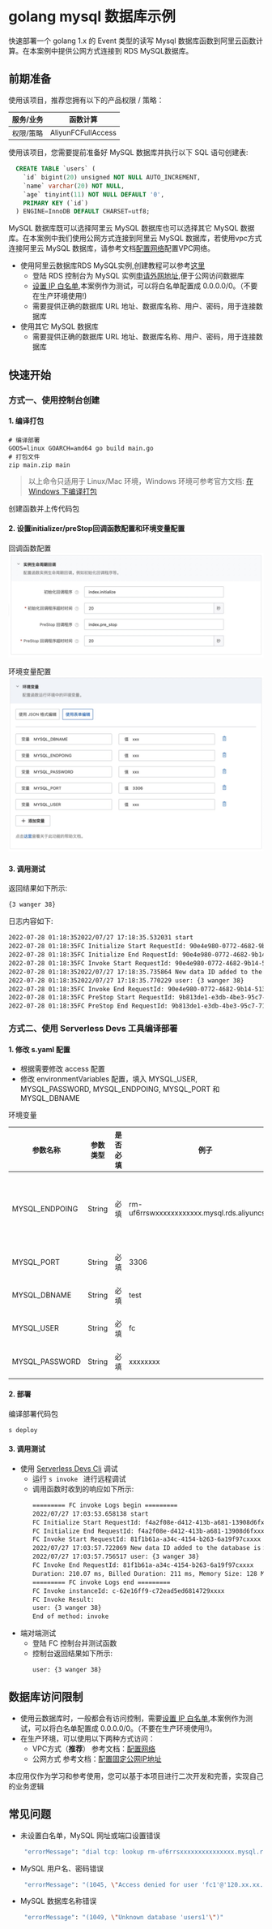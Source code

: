 # golang mysql 数据库示例
快速部署一个 golang 1.x 的 Event 类型的读写 Mysql 数据库函数到阿里云函数计算。在本案例中提供公网方式连接到 RDS MySQL数据库。

## 前期准备
使用该项目，推荐您拥有以下的产品权限 / 策略：

| 服务/业务 | 函数计算 |     
| --- |  --- |   
| 权限/策略 | AliyunFCFullAccess |

使用该项目，您需要提前准备好 MySQL 数据库并执行以下 SQL 语句创建表:
  ```sql
    CREATE TABLE `users` (
      `id` bigint(20) unsigned NOT NULL AUTO_INCREMENT,
      `name` varchar(20) NOT NULL,
      `age` tinyint(11) NOT NULL DEFAULT '0',
      PRIMARY KEY (`id`)
    ) ENGINE=InnoDB DEFAULT CHARSET=utf8;
  ```
 MySQL 数据库既可以选择阿里云 MySQL 数据库也可以选择其它 MySQL 数据库。在本案例中我们使用公网方式连接到阿里云 MySQL 数据库，若使用vpc方式连接阿里云 MySQL 数据库，请参考文档[配置网络](https://help.aliyun.com/document_detail/72959.html)配置VPC网络。
- 使用阿里云数据库RDS MySQL实例,创建教程可以参考[这里](https://help.aliyun.com/document_detail/26117.htm?spm=a2c4g.11186623.0.0.12a47634PzmWPx)
  - 登陆 RDS 控制台为 MySQL 实例[申请外网地址](https://help.aliyun.com/document_detail/26128.html),便于公网访问数据库
  - [设置 IP 白名单](https://help.aliyun.com/document_detail/96118.html),本案例作为测试，可以将白名单配置成 0.0.0.0/0。（不要在生产环境使用!)
  - 需要提供正确的数据库 URL 地址、数据库名称、用户、密码，用于连接数据库
- 使用其它 MySQL 数据库
  - 需要提供正确的数据库 URL 地址、数据库名称、用户、密码，用于连接数据库

## 快速开始

### 方式一、使用控制台创建

#### 1. 编译打包

```shell
# 编译部署
GOOS=linux GOARCH=amd64 go build main.go
# 打包文件
zip main.zip main
```

> 以上命令只适用于 Linux/Mac 环境，Windows 环境可参考官方文档: [在 Windows 下编译打包](https://help.aliyun.com/document_detail/418490.html#section-qfg-n9c-m9v)

创建函数并上传代码包

#### 2. 设置initializer/preStop回调函数配置和环境变量配置

回调函数配置
![img_1.png](assets/20220331110743.jpg)

环境变量配置
![img_2.png](assets/20220331111048.jpg)

#### 3. 调用测试

返回结果如下所示:

```bash
{3 wanger 38}
```

日志内容如下:

```bash
2022-07-28 01:18:352022/07/27 17:18:35.532031 start
2022-07-28 01:18:35FC Initialize Start RequestId: 90e4e980-0772-4682-9b14-51319a20xxxx
2022-07-28 01:18:35FC Initialize End RequestId: 90e4e980-0772-4682-9b14-51319a20xxxx
2022-07-28 01:18:35FC Invoke Start RequestId: 90e4e980-0772-4682-9b14-51319a20xxxx
2022-07-28 01:18:352022/07/27 17:18:35.735864 New data ID added to the database is：3
2022-07-28 01:18:352022/07/27 17:18:35.770229 user: {3 wanger 38}
2022-07-28 01:18:35FC Invoke End RequestId: 90e4e980-0772-4682-9b14-51319a20xxxx
2022-07-28 01:18:35FC PreStop Start RequestId: 9b813de1-e3db-4be3-95c7-71b90d70xxxx
2022-07-28 01:18:35FC PreStop End RequestId: 9b813de1-e3db-4be3-95c7-71b90d70xxxx
```

### 方式二、使用 Serverless Devs 工具编译部署

#### 1. 修改 s.yaml 配置
- 根据需要修改 access 配置
- 修改 environmentVariables 配置，填入 MYSQL_USER, MYSQL_PASSWORD, MYSQL_ENDPOING, MYSQL_PORT 和 MYSQL_DBNAME

环境变量

| 参数名称 | 参数类型 | 是否必填 | 例子 |   参数含义 | 
| --- |  --- |  --- | --- | --- |
| MYSQL_ENDPOING | String | 必填 | rm-uf6rrswxxxxxxxxxxxx.mysql.rds.aliyuncs.com |   数据库网址，用于连接数据库 |
| MYSQL_PORT | String | 必填 | 3306 |   数据库端口 | 
| MYSQL_DBNAME | String | 必填 | test |   数据库名称 | 
| MYSQL_USER | String | 必填 | fc |   数据库用户名 |  
| MYSQL_PASSWORD | String | 必填 | xxxxxxxx |   数据库密码 |  

#### 2. 部署

编译部署代码包
```shell
s deploy
```

#### 3. 调用测试

- 使用 [Serverless Devs Cli](https://www.serverless-devs.com/serverless-devs/install) 调试
  - 运行 `s invoke ` 进行远程调试
  - 调用函数时收到的响应如下所示:
    ```bash
    ========= FC invoke Logs begin =========
    2022/07/27 17:03:53.658138 start
    FC Initialize Start RequestId: f4a2f08e-d412-413b-a681-13908d6fxxxx
    FC Initialize End RequestId: f4a2f08e-d412-413b-a681-13908d6fxxxx
    FC Invoke Start RequestId: 81f1b61a-a34c-4154-b263-6a19f97cxxxx
    2022/07/27 17:03:57.722069 New data ID added to the database is：3
    2022/07/27 17:03:57.756517 user: {3 wanger 38}
    FC Invoke End RequestId: 81f1b61a-a34c-4154-b263-6a19f97cxxxx
    Duration: 210.07 ms, Billed Duration: 211 ms, Memory Size: 128 MB, Max Memory Used: 9.93 MB
    ========= FC invoke Logs end =========
    FC Invoke instanceId: c-62e16ff9-c72ead5ed6814729xxxx
    FC Invoke Result:
    user: {3 wanger 38}
    End of method: invoke
      ```
- 端对端测试
  - 登陆 FC 控制台并测试函数
  - 控制台返回结果如下所示:
    ```bash
    user: {3 wanger 38}
    ```

## 数据库访问限制
  - 使用云数据库时，一般都会有访问控制，需要[设置 IP 白名单](https://help.aliyun.com/document_detail/96118.html),本案例作为测试，可以将白名单配置成 0.0.0.0/0。（不要在生产环境使用!)。
  - 在生产环境，可以使用以下两种方式访问：
    - VPC方式（**推荐**） 
    参考文档：[配置网络](https://help.aliyun.com/document_detail/72959.html)
    - 公网方式
    参考文档：[配置固定公网IP地址](https://help.aliyun.com/document_detail/410740.html)

本应用仅作为学习和参考使用，您可以基于本项目进行二次开发和完善，实现自己的业务逻辑

## 常见问题
- 未设置白名单，MySQL 网址或端口设置错误
    ```bash
     "errorMessage": "dial tcp: lookup rm-uf6rrsxxxxxxxxxxxxxxx.mysql.rds.aliyuncs.com on 21.0.xx.xx:53: no such host",
    ```
- MySQL 用户名、密码错误
    ```bash
     "errorMessage": "(1045, \"Access denied for user 'fc1'@'120.xx.xx.xx' (using password: YES)\")"
    ```
- MySQL 数据库名称错误
    ```bash
     "errorMessage": "(1049, \"Unknown database 'users1'\")"
    ```      
